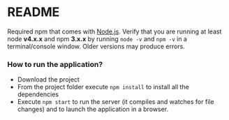 # README #

Required npm that comes with [Node.js](https://nodejs.org/en/).
Verify that you are running at least node __v4.x.x__ and npm __3.x.x__ by running `node -v` and `npm -v` in a terminal/console window. Older versions may produce errors.

### How to run the application? ###

* Download the project
* From the project folder execute `npm install` to install all the dependencies
* Execute `npm start` to run the server (it compiles and watches for file changes) and to launch the application in a browser.